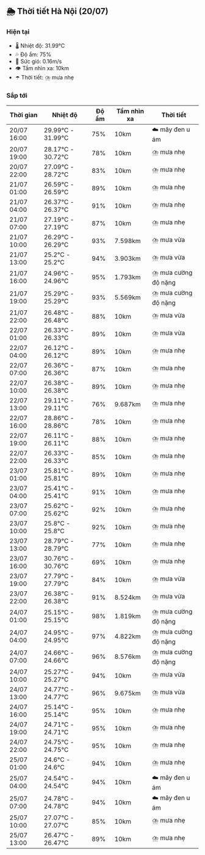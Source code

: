 ## 🌦️ Thời tiết Hà Nội (20/07)

### Hiện tại

- 🌡️ Nhiệt độ: 31.99℃
- 💦 Độ ẩm: 75%
- 💨 Sức gió: 0.16m/s
- 👁️ Tầm nhìn xa: 10km
- ☂️ Thời tiết: ⛈️ mưa nhẹ

### Sắp tới

| Thời gian | Nhiệt độ | Độ ẩm | Tầm nhìn xa | Thời tiết |
| --- | --- | --- | --- | --- |
| 20/07 16:00 | 29.99℃ - 31.99℃ | 75% | 10km | ☁️ mây đen u ám |
| 20/07 19:00 | 28.17℃ - 30.72℃ | 78% | 10km | ⛈️ mưa nhẹ |
| 20/07 22:00 | 27.09℃ - 28.72℃ | 83% | 10km | ⛈️ mưa nhẹ |
| 21/07 01:00 | 26.59℃ - 26.59℃ | 89% | 10km | ⛈️ mưa nhẹ |
| 21/07 04:00 | 26.37℃ - 26.37℃ | 91% | 10km | ⛈️ mưa nhẹ |
| 21/07 07:00 | 27.19℃ - 27.19℃ | 87% | 10km | ⛈️ mưa nhẹ |
| 21/07 10:00 | 26.29℃ - 26.29℃ | 93% | 7.598km | ⛈️ mưa vừa |
| 21/07 13:00 | 25.2℃ - 25.2℃ | 94% | 3.903km | ⛈️ mưa vừa |
| 21/07 16:00 | 24.96℃ - 24.96℃ | 95% | 1.793km | ⛈️ mưa cường độ nặng |
| 21/07 19:00 | 25.29℃ - 25.29℃ | 93% | 5.569km | ⛈️ mưa cường độ nặng |
| 21/07 22:00 | 26.48℃ - 26.48℃ | 88% | 10km | ⛈️ mưa vừa |
| 22/07 01:00 | 26.33℃ - 26.33℃ | 89% | 10km | ⛈️ mưa vừa |
| 22/07 04:00 | 26.12℃ - 26.12℃ | 89% | 10km | ⛈️ mưa nhẹ |
| 22/07 07:00 | 26.36℃ - 26.36℃ | 87% | 10km | ⛈️ mưa nhẹ |
| 22/07 10:00 | 26.38℃ - 26.38℃ | 89% | 10km | ⛈️ mưa nhẹ |
| 22/07 13:00 | 29.11℃ - 29.11℃ | 76% | 9.687km | ⛈️ mưa nhẹ |
| 22/07 16:00 | 28.86℃ - 28.86℃ | 78% | 10km | ⛈️ mưa nhẹ |
| 22/07 19:00 | 26.11℃ - 26.11℃ | 88% | 10km | ⛈️ mưa nhẹ |
| 22/07 22:00 | 26.33℃ - 26.33℃ | 85% | 10km | ⛈️ mưa nhẹ |
| 23/07 01:00 | 25.81℃ - 25.81℃ | 89% | 10km | ⛈️ mưa nhẹ |
| 23/07 04:00 | 25.41℃ - 25.41℃ | 91% | 10km | ⛈️ mưa nhẹ |
| 23/07 07:00 | 25.62℃ - 25.62℃ | 92% | 10km | ⛈️ mưa nhẹ |
| 23/07 10:00 | 25.8℃ - 25.8℃ | 92% | 10km | ⛈️ mưa nhẹ |
| 23/07 13:00 | 28.79℃ - 28.79℃ | 77% | 10km | ⛈️ mưa nhẹ |
| 23/07 16:00 | 30.76℃ - 30.76℃ | 69% | 10km | ⛈️ mưa nhẹ |
| 23/07 19:00 | 27.79℃ - 27.79℃ | 84% | 10km | ⛈️ mưa vừa |
| 23/07 22:00 | 26.38℃ - 26.38℃ | 91% | 8.524km | ⛈️ mưa vừa |
| 24/07 01:00 | 25.15℃ - 25.15℃ | 98% | 1.819km | ⛈️ mưa cường độ nặng |
| 24/07 04:00 | 24.95℃ - 24.95℃ | 97% | 4.822km | ⛈️ mưa cường độ nặng |
| 24/07 07:00 | 24.66℃ - 24.66℃ | 96% | 8.576km | ⛈️ mưa cường độ nặng |
| 24/07 10:00 | 25.27℃ - 25.27℃ | 94% | 10km | ⛈️ mưa vừa |
| 24/07 13:00 | 24.77℃ - 24.77℃ | 96% | 9.675km | ⛈️ mưa vừa |
| 24/07 16:00 | 25.14℃ - 25.14℃ | 95% | 10km | ⛈️ mưa nhẹ |
| 24/07 19:00 | 24.71℃ - 24.71℃ | 95% | 10km | ⛈️ mưa nhẹ |
| 24/07 22:00 | 24.75℃ - 24.75℃ | 95% | 10km | ⛈️ mưa nhẹ |
| 25/07 01:00 | 24.6℃ - 24.6℃ | 94% | 10km | ⛈️ mưa nhẹ |
| 25/07 04:00 | 24.54℃ - 24.54℃ | 94% | 10km | ☁️ mây đen u ám |
| 25/07 07:00 | 24.78℃ - 24.78℃ | 94% | 10km | ☁️ mây đen u ám |
| 25/07 10:00 | 27.07℃ - 27.07℃ | 85% | 10km | ⛈️ mưa nhẹ |
| 25/07 13:00 | 26.47℃ - 26.47℃ | 89% | 10km | ⛈️ mưa nhẹ |
